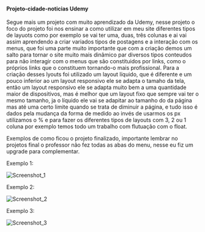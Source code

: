 #### Projeto-cidade-noticias Udemy ####

  Segue mais um projeto com muito aprendizado da Udemy, nesse projeto o foco do projeto foi nos ensinar a como utilizar em meu 
site diferentes tipos de layuots como por exemplo se vai ter uma, duas, três colunas e ai vai assim aprendendo a criar variados
tipos de postagens e a interação com os menus, que foi uma parte muito importante que com a criação demos um salto para tornar 
o site muito mais dinâmico par diversos tipos conteudos para não interagir com o menus que são constituidos por links, como o próprios
links que o constituem tornando-o mais profissional.
  Para a criação desses lyouts foi utilizado um layout líquido, que é diferente e um pouco inferior ao um layout responsivo ele se adapta 
o tamaho da tela, então um layout responsivo ele se adapta muito bem a uma quantidade maior de dispositivos, mas é melhor que um layout fixo
que sempre vai ter o mesmo tamanho, ja o líquido ele vai se adapitar ao tamanho do da página mas até uma certo limite quando se trata de diminuir 
a página, e tudo isso é dados pela mudança da forma de medido ao invés de usarmos os px utilizamos o % e para fazer os diferentes tipos de layouts 
com 3, 2 ou 1 coluna por exemplo temos todo um trabalho com flutuação com o float.

Exemplos de como ficou o projeto finalizado, importante lembrar no projetos final o professor não fez todas as abas do menu, nesse eu fiz um upgrade
para complementar.

Exemplo 1: 

![Screenshot_1](https://user-images.githubusercontent.com/89278014/200186817-72cbcc6b-899e-4b39-b0ed-8fa60eb38483.png)

Exemplo 2:

![Screenshot_2](https://user-images.githubusercontent.com/89278014/200186881-36c0f284-5413-40f3-9206-b78d7b5df06b.png)

Exemplo 3:

![Screenshot_3](https://user-images.githubusercontent.com/89278014/200186901-71706a06-14a2-49a4-b3ed-fbfa83aaad33.png)

